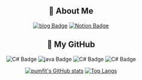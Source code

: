 <div align=center>

  <h2>
    🌠 About Me
</div>
<div align=center>
</p>
  <div align=center>
</p>

  [![blog Badge](https://img.shields.io/badge/-blog-1877f2?logo=github&logoColor=23E3FFFA&link=https://pumfit.github.io/)](https://pumfit.github.io/)
  [![Notion Badge](https://img.shields.io/badge/-notion-1877f2?logo=notion&logoColor=23E3FFFA&link=https://placid-impulse-811.notion.site/About-Me-a6791093600b4bd1b77d9e3c40a9765a)](https://placid-impulse-811.notion.site/About-Me-a6791093600b4bd1b77d9e3c40a9765a)
  <h2>
  🌠 My GitHub
</div>
 <div align=center>
   
![C# Badge](https://img.shields.io/badge/-C＃-1877f2?logo=unity&logoColor=fff) ![java Badge](https://img.shields.io/badge/-java-1877f2?logo=android&logoColor=fff) ![C# Badge](https://img.shields.io/badge/C＋＋-00a6ff) ![C# Badge](https://img.shields.io/badge/MySQl-00a6ff) 

[![pumfit's GitHub stats](https://github-readme-stats.vercel.app/api?username=pumfit&&custom_title=🌏&nbsp;My&nbsp;Github&nbsp;World&bg_color=30,218cff,24ffc8&title_color=ffff&text_color=306391&show_icons=true)](https://github.com/pumfit/github-readme-stats)
[![Top Langs](https://github-readme-stats.vercel.app/api/top-langs/?username=pumfit&hide=javascript,objective-c,html,&exclude_repo=BigDataAnalysis2022&langs_count=3&bg_color=30,218cff,24ffc8&title_color=ffff&text_color=306391&custom_title=🐬&nbsp;My&nbsp;Languages)](https://github.com/pumfit/github-readme-stats)
